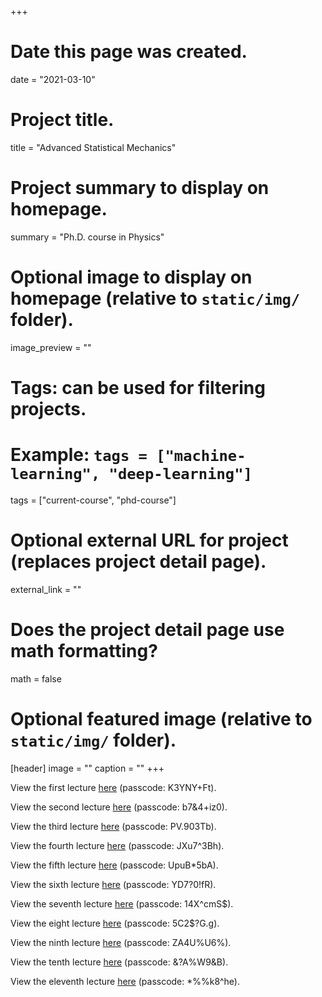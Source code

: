 +++
# Date this page was created.
date = "2021-03-10"

# Project title.
title = "Advanced Statistical Mechanics"

# Project summary to display on homepage.
summary = "Ph.D. course in Physics"

# Optional image to display on homepage (relative to `static/img/` folder).
image_preview = ""

# Tags: can be used for filtering projects.
# Example: `tags = ["machine-learning", "deep-learning"]`
tags = ["current-course", "phd-course"]

# Optional external URL for project (replaces project detail page).
external_link = ""

# Does the project detail page use math formatting?
math = false

# Optional featured image (relative to `static/img/` folder).
[header]
image = ""
caption = ""
+++

View the first lecture [here](https://unipd.zoom.us/rec/share/SE35mv-p-d2hVjcPOsq6gOjblRfN270GvYcDooDYBV-v0nCb5B3QR11V6bNC4Ro.INwR09UpPzl0-pm_) (passcode: K3YNY+Ft).

View the second lecture [here](https://unipd.zoom.us/rec/share/KvcCsK2zeakgsJ8dz6bSfFJzCxPtWqco4kA6kdMqF-d8aK71snnPnGkq4AN53tMv.ZITcwSIIdun1P6DX) (passcode: b7&4+iz0).

View the third lecture [here](https://unipd.zoom.us/rec/share/o8bLFGZnrues9Y4O7-vPp4JBEztdZmZscp78eKp2HUBxLDVDbTmFgG5SYxvUqlK3.wQF4zxg3J_9rd-Pq) (passcode: PV.903Tb).

View the fourth lecture [here](https://unipd.zoom.us/rec/share/055r1ivfvQvcidpN8CVQ6h9GBHSR13JME_V07fL7D4Vqnz0X9fd8XkCII4w08Iep.e9UzRx96FUGUjFhk) (passcode: JXu7^3Bh).

View the fifth lecture [here](https://unipd.zoom.us/rec/share/2mCNSRUqI2jrxzIaqkRH6pe4oN1X8Q7fcWRFW39DZMODaaxcnnHp7EdpE5ASBuk.K7C-uI_MKlboCr5L) (passcode: UpuB*5bA).

View the sixth lecture [here](https://unipd.zoom.us/rec/share/l5-hUlG7x1nIuEqy8uaIFWc4nt_VYbLDPvKTMQApIHIp1NNwxTx_KptOiEvizypW.ZSbMsBlDD2woZcg1) (passcode: YD7?0!fR).

View the seventh lecture [here](https://unipd.zoom.us/rec/share/4kTQulXnCaEYbzoZTjdP9Sf-LmTTZEwBGcxG39FWCZM0R0VwqAimi2CPVyOwjtQC.FqzevBfVf6MO9Umd) (passcode: 14X^cmS$).

View the eight lecture [here](https://unipd.zoom.us/rec/share/H5uFfZ9jctIfIavFmuvofJ6b2tw7JXHs80FnJBfD8l6edsIKuP38Pa1dohb5xlJ6.5GPgkG6ElakgxOi-) (passcode: 5C2$?G.g).

View the ninth lecture [here](https://unipd.zoom.us/rec/share/zzO2dJMcz0rRflnPJSesJQBIXQglFz2voAqzlJieXhFOOOsQQo3xssYXGvHywQ1D.nN_7YJ3oI421Yeks) (passcode: ZA4U%U6%).

View the tenth lecture [here](https://unipd.zoom.us/rec/share/pMlZBA2EBDszIK8-_0WwKmRYZvafT29dxdwPjHRRHHbdCQwbeHbWGyJ9kfet8h1T.q5ku21iDjYITuqNM) (passcode: &?A%W9&B).

View the eleventh lecture [here](https://unipd.zoom.us/rec/share/zxI0jWreZlMHOOlaU_6ulrXJzpr6F0Ehv_yVl39uWIbLg8gqs-a64Wncm8pMrGYp.rvSAGTv3zG3aOpck) (passcode: *%%k8^he).
